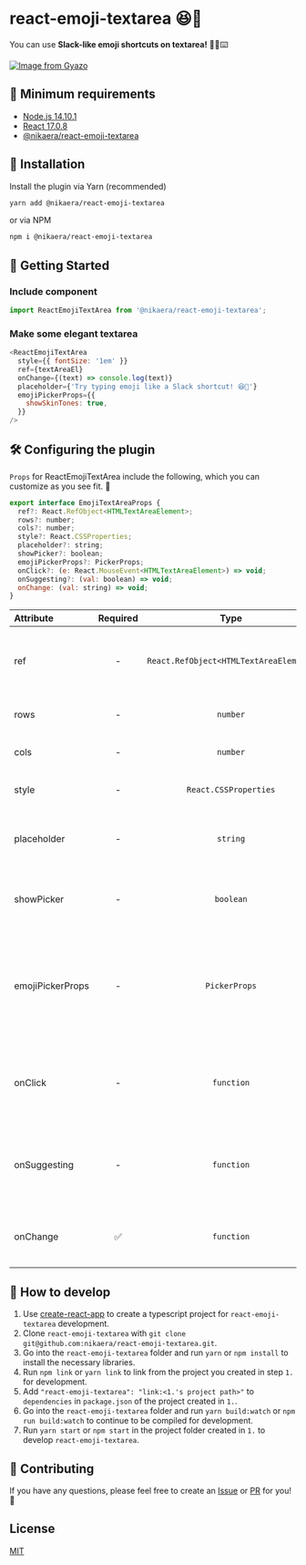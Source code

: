 # react-emoji-textarea 😆💖

You can use **Slack-like emoji shortcuts on textarea!** 🦸‍♂️⌨️

[![Image from Gyazo](https://i.gyazo.com/64f104b34c185872b6a864d4bfd6ad21.gif)](https://gyazo.com/64f104b34c185872b6a864d4bfd6ad21)

## 🔨 Minimum requirements

- [Node.js 14.10.1](https://nodejs.org/)
- [React 17.0.8](https://ja.reactjs.org/)
- [@nikaera/react-emoji-textarea](https://github.com/nikaera/react-emoji-textarea)

## 💾 Installation

Install the plugin via Yarn (recommended)

```bash
yarn add @nikaera/react-emoji-textarea
```

or via NPM

```bash
npm i @nikaera/react-emoji-textarea
```

## 🏃 Getting Started

### Include component

```javascript
import ReactEmojiTextArea from '@nikaera/react-emoji-textarea';
```

### Make some elegant textarea

```javascript
<ReactEmojiTextArea
  style={{ fontSize: '1em' }}
  ref={textAreaEl}
  onChange={(text) => console.log(text)}
  placeholder={'Try typing emoji like a Slack shortcut! 😆💖'}
  emojiPickerProps={{
    showSkinTones: true,
  }}
/>
```

## 🛠️ Configuring the plugin

`Props` for ReactEmojiTextArea include the following, which you can customize as you see fit. 🤵

```javascript
export interface EmojiTextAreaProps {
  ref?: React.RefObject<HTMLTextAreaElement>;
  rows?: number;
  cols?: number;
  style?: React.CSSProperties;
  placeholder?: string;
  showPicker?: boolean;
  emojiPickerProps?: PickerProps;
  onClick?: (e: React.MouseEvent<HTMLTextAreaElement>) => void;
  onSuggesting?: (val: boolean) => void;
  onChange: (val: string) => void;
}
```

| Attribute        | Required |                  Type                  | Default | Description                                                                                                                                                                                                                  |
| :--------------- | :------: | :------------------------------------: | :-----: | :--------------------------------------------------------------------------------------------------------------------------------------------------------------------------------------------------------------------------- |
| ref              |    -     | `React.RefObject<HTMLTextAreaElement>` | `null`  | Use this when you want to refer to a `textarea` element.                                                                                                                                                                     |
| rows             |    -     |                `number`                |    3    | Specifying rows for `textarea`.                                                                                                                                                                                              |
| cols             |    -     |                `number`                |   40    | Specifying cols for `textarea`.                                                                                                                                                                                              |
| style            |    -     |         `React.CSSProperties`          | `null`  | Specifying the style of a `textarea`.                                                                                                                                                                                        |
| placeholder      |    -     |                `string`                | `null`  | Specifying a placeholder for a `textarea`.                                                                                                                                                                                   |
| showPicker       |    -     |               `boolean`                | `false` | Toggle the display of [emoji-mart's Picker](https://github.com/missive/emoji-mart#picker).                                                                                                                                   |
| emojiPickerProps |    -     |             `PickerProps`              | `null`  | Specify the `props` for [emoji-mart's Picker](https://github.com/missive/emoji-mart#picker). **[onSelect](https://github.com/nikaera/react-emoji-textarea/blob/main/src/index.tsx#L283) is used in `react-emoji-textarea`.** |
| onClick          |    -     |               `function`               | `null`  | Function to determine that a `textarea` field has been clicked.                                                                                                                                                              |
| onSuggesting     |    -     |               `function`               | `null`  | Function to determine while an emoji input candidate is displayed.                                                                                                                                                           |
| onChange         |    ✅    |               `function`               | `null`  | Function used to get the content of the `textarea`.                                                                                                                                                                          |

## 🔨 How to develop

1. Use [create-react-app](https://create-react-app.dev/docs/adding-typescript/) to create a typescript project for `react-emoji-textarea` development.
1. Clone `react-emoji-textarea` with `git clone git@github.com:nikaera/react-emoji-textarea.git`.
1. Go into the `react-emoji-textarea` folder and run `yarn` or `npm install` to install the necessary libraries.
1. Run `npm link` or `yarn link` to link from the project you created in step `1.` for development.
1. Add `"react-emoji-textarea": "link:<1.'s project path>"` to `dependencies` in `package.json` of the project created in `1.`.
1. Go into the `react-emoji-textarea` folder and run `yarn build:watch` or `npm run build:watch` to continue to be compiled for development.
1. Run `yarn start` or `npm start` in the project folder created in `1.` to develop `react-emoji-textarea`.

## 🎁 Contributing

If you have any questions, please feel free to create an [Issue](https://github.com/nikaera/react-emoji-textarea/issues/new) or [PR](https://github.com/nikaera/react-emoji-textarea/pulls) for you! 🙌

## License

[MIT](https://github.com/nikaera/Teemo/blob/main/LICENSE)
